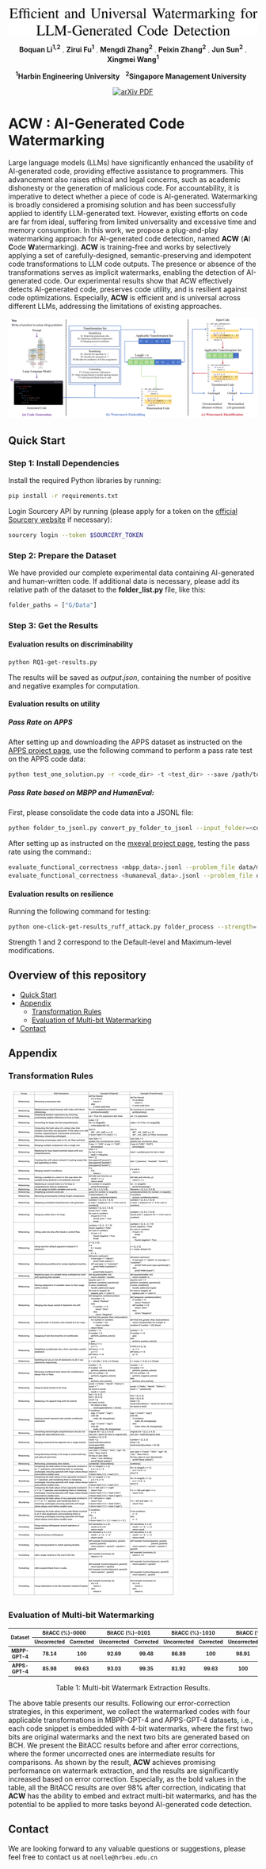 <p align="center">
     <a href="https://arxiv.org/abs/2402.07518">
<img width="765" alt="image" src="assets/title.png">
     </a>
   <p align="center">
    <a><strong>Boquan Li<sup>1,2</sup></strong></a>
    .
    <a><strong>Zirui Fu<sup>1</sup></strong></a>
    .
    <a><strong>Mengdi Zhang<sup>2</sup></strong></a>
    .
    <a><strong>Peixin Zhang<sup>2</sup></strong></a>
    .
    <a><strong>Jun Sun<sup>2</sup></strong></a>
    .
    <a><strong>Xingmei Wang<sup>1</sup></strong></a>
   
    
<p align="center">
    <strong><sup>1</sup>Harbin Engineering University</strong> &nbsp;
    <strong><sup>2</sup>Singapore Management University</strong> &nbsp;
<p align="center">
    <a href='https://arxiv.org/abs/2402.07518'>
      <img src='https://img.shields.io/badge/arXiv-PDF-green?style=flat&logo=arXiv&logoColor=green' alt='arXiv PDF'>
         </a>
  

# ACW : AI-Generated Code Watermarking  <a id="acw"></a>
Large language models (LLMs) have significantly enhanced the usability of 
AI-generated code, providing effective assistance to programmers.
This advancement also raises ethical and legal concerns, 
such as academic dishonesty or the generation of malicious code.
For accountability, it is imperative to detect whether a piece of code is AI-generated.
Watermarking is broadly considered a promising solution and has been successfully applied to identify LLM-generated text. 
However, existing efforts on code are far from ideal, 
suffering from limited universality and excessive time and memory consumption.
In this work, we propose a plug-and-play watermarking approach for AI-generated code detection, 
named **ACW** (**A**I **C**ode **W**atermarking).
**ACW** is training-free and works by selectively applying a set of carefully-designed, 
semantic-preserving and idempotent code transformations to LLM code outputs.
The presence or absence of the transformations serves as implicit watermarks, 
enabling the detection of AI-generated code.
Our experimental results show that ACW effectively detects AI-generated code, 
preserves code utility, and is resilient against code optimizations.
Especially, **ACW** is efficient and is universal across different LLMs, 
addressing the limitations of existing approaches.

<img src="assets/Overview.png">

</p>

## Quick Start

### Step 1: Install Dependencies

Install the required Python libraries by running:

```bash
pip install -r requirements.txt
```

Login Sourcery API by running (please apply for a token on the [official Sourcery website](https://docs.sourcery.ai/Coding-Assistant/Guides/Getting-Started/CI/) if necessary):

```bash
sourcery login --token $SOURCERY_TOKEN
```

### Step 2: Prepare the Dataset

We have provided our complete experimental data containing AI-generated and human-written code.
If additional data is necessary, please add its relative path of the dataset to the  **folder_list.py** file, like this:

```python
folder_paths = ["G/Data"]
```

### Step 3: Get the Results

#### Evaluation results on discriminability

```bash
python RQ1-get-results.py
```

The results will be saved as _output.json_, containing the number of positive and negative examples for computation.

#### Evaluation results on utility

##### Pass Rate on APPS

After setting up and downloading the APPS dataset as instructed on the [APPS project page](https://github.com/hendrycks/apps), 
use the following command to perform a pass rate test on the APPS code data:

```bash
python test_one_solution.py -r <code_dir> -t <test_dir> --save /path/to/save_dir --print_results
```

##### Pass Rate based on MBPP and HumanEval:

First, please consolidate the code data into a JSONL file:

```bash
python folder_to_jsonl.py convert_py_folder_to_jsonl --input_folder=<code_dir>
```

After setting up as instructed on the [mxeval project page](https://github.com/amazon-science/mxeval), 
testing the pass rate using the command::

```bash
evaluate_functional_correctness <mbpp_data>.jsonl --problem_file data/mbxp/mbpp_release_v1.jsonl
evaluate_functional_correctness <humaneval_data>.jsonl --problem_file data/multilingual_humaneval/HumanEval.jsonl
```

#### Evaluation results on resilience

Running the following command for testing:

```bash
python one-click-get-results_ruff_attack.py folder_process --strength= <1 or 2>
```

Strength 1 and 2 correspond to the Default-level and Maximum-level modifications.

## Overview of this repository

- [Quick Start](#quick-start)
- [Appendix](#appendix)
    - [Transformation Rules](#transformation-rules-of-acw)
    - [Evaluation of Multi-bit Watermarking](#evaluation-results-of-multi-bit-watermarking)
- [Contact](#contact)

## Appendix

### Transformation Rules

<img src="assets/rules.png">

### Evaluation of Multi-bit Watermarking

<table style="font-size: 10px; text-align: center;">
 <thead>
   <tr>
     <th rowspan="2" style="text-align: center;">Dataset</th>
     <th colspan="2" style="text-align: center;">BitACC (%)-0000</th>
     <th colspan="2" style="text-align: center;">BitACC (%)-0101</th>
     <th colspan="2" style="text-align: center;">BitACC (%)-1010</th>
     <th colspan="2" style="text-align: center;">BitACC (%)-1111</th>
   </tr>
   <tr>
     <th style="text-align: center;">Uncorrected</th>
     <th style="text-align: center;">Corrected</th>
     <th style="text-align: center;">Uncorrected</th>
     <th style="text-align: center;">Corrected</th>
     <th style="text-align: center;">Uncorrected</th>
     <th style="text-align: center;">Corrected</th>
     <th style="text-align: center;">Uncorrected</th>
     <th style="text-align: center;">Corrected</th>
   </tr>
 </thead>
 <tbody>
   <tr>
     <th style="text-align: center;">MBPP-GPT-4</th>
     <th style="text-align: center;">78.14</th>
     <th style="text-align: center;"><b>100</b></th>
     <th style="text-align: center;">92.69</th>
     <th style="text-align: center;"><b>99.48</b></th>
     <th style="text-align: center;">86.89</th>
     <th style="text-align: center;"><b>100</b></th>
     <th style="text-align: center;">98.91</th>
     <th style="text-align: center;"><b>98.91</b></th>
   </tr>
   <tr>
     <th style="text-align: center;">APPS-GPT-4</th>
     <th style="text-align: center;">85.98</th>
     <th style="text-align: center;"><b>99.63</b></th>
     <th style="text-align: center;">93.03</th>
     <th style="text-align: center;"><b>99.35</b></th>
     <th style="text-align: center;">81.92</th>
     <th style="text-align: center;"><b>99.63</b></th>
     <th style="text-align: center;">100</th>
     <th style="text-align: center;"><b>100</b></th>
   </tr>
 </tbody>
</table>

<div align="center">

Table 1: Multi-bit Watermark Extraction Results.

</div>

The above table presents our results.
Following our error-correction strategies, 
in this experiment, we collect the watermarked codes with four applicable transformations in MBPP-GPT-4 and APPS-GPT-4 datasets, 
i.e., each code snippet is embedded with 4-bit watermarks, 
where the first two bits are original watermarks and the next two bits are generated based on BCH.
We present the BitACC results before and after error corrections, 
where the former uncorrected ones are intermediate results for comparisons.
As shown by the result, **ACW** achieves promising performance on watermark extraction, 
and the results are significantly increased based on error correction.
Especially, as the bold values in the table, all the BitACC results are over 98\% after correction, 
indicating that **ACW** has the ability to embed and extract multi-bit watermarks, 
and has the potential to be applied to more tasks beyond AI-generated code detection. 

## Contact
We are looking forward to any valuable questions or suggestions, please feel free to contact us at ```noelle@hrbeu.edu.cn```
